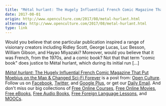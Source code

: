 ```yaml
---
title: "Métal hurlant: The Hugely Influential French Comic Magazine That Put Moebius on the Map & Changed Sci-Fi Forever"
date: 2017-08-01
origin: http://www.openculture.com/2017/08/metal-hurlant.html
alternate: http://www.openculture.com/2017/08/metal-hurlant.html
type: link
---
```


<p>Would you believe that one particular publication inspired a range of visionary creators including Ridley Scott, George Lucas, Luc Besson, William Gibson, and Hayao Miyazaki? Moreover, would you believe that it was French, from the 1970s, and a comic book? Not that that term &quot;comic book&quot; does justice to Métal hurlant, which during its initial run […]<br>
</p>
<p><a rel="nofollow" href="http://www.openculture.com/2017/08/metal-hurlant.html"><i>Métal hurlant</i>: The Hugely Influential French Comic Magazine That Put Moebius on the Map &amp; Changed Sci-Fi Forever</a> is a post from: <a href="http://www.openculture.com">Open Culture</a>. Follow us on <a href="https://www.facebook.com/openculture">Facebook</a>, <a href="https://twitter.com/#!/openculture">Twitter</a>, and <a href="https://plus.google.com/108579751001953501160/posts">Google Plus</a>, or get our <a href="http://www.openculture.com/dailyemail">Daily Email</a>. And don't miss our big collections of <a href="http://www.openculture.com/freeonlinecourses">Free Online Courses</a>, <a href="http://www.openculture.com/freemoviesonline">Free Online Movies</a>, <a href="http://www.openculture.com/free_ebooks">Free eBooks</a>, <a href="http://www.openculture.com/freeaudiobooks">Free Audio Books</a>, <a href="http://www.openculture.com/freelanguagelessons">Free Foreign Language Lessons</a>, and <a href="http://www.openculture.com/free_certificate_courses">MOOCs</a>.</p>